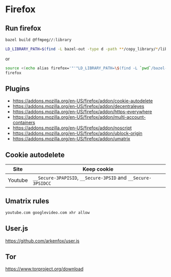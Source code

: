 # Firefox

## Run firefox
```sh
bazel build @ffmpeg//:library
```

```sh
LD_LIBRARY_PATH=$(find -L bazel-out -type d -path **/copy_library/*/lib | sed -e ':a;N;$!ba;s|\n|:|g') firefox
```
or
```sh
source <(echo alias firefox='"'"LD_LIBRARY_PATH=\$(find -L `pwd`/bazel-out -type d -path **/copy_library/*/lib | sed -e ':a;N;\$!ba;s|\n|:|g') /usr/bin/firefox"'"')
firefox
```

## Plugins
* https://addons.mozilla.org/en-US/firefox/addon/cookie-autodelete
* https://addons.mozilla.org/en-US/firefox/addon/decentraleyes
* https://addons.mozilla.org/en-US/firefox/addon/https-everywhere
* https://addons.mozilla.org/en-US/firefox/addon/multi-account-containers
* https://addons.mozilla.org/en-US/firefox/addon/noscript
* https://addons.mozilla.org/en-US/firefox/addon/ublock-origin
* https://addons.mozilla.org/en-US/firefox/addon/umatrix

## Cookie autodelete
| Site | Keep cookie |
| --- | --- |
| Youtube | `__Secure-3PAPISID`, `__Secure-3PSID` and `__Secure-3PSIDCC` |

## Umatrix rules
```txt
youtube.com googlevideo.com xhr allow
```

## User.js
https://github.com/arkenfox/user.js

## Tor
https://www.torproject.org/download
